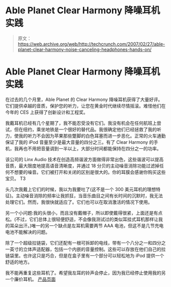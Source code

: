 # Able Planet Clear Harmony 降噪耳机实践

> 原文：<https://web.archive.org/web/http://techcrunch.com/2007/02/27/able-planet-clear-harmony-noise-canceling-headphones-hands-on/>

# Able Planet Clear Harmony 降噪耳机实践

在过去的几个月里，Able Planet 的 Clear Harmony 降噪耳机获得了大量好评。它们提供卓越的音质，保护您的听力，让您在黄金时代继续尽情摇滚。难怪他们在今年的 CES 上获得了创新设计和工程奖。

我戴耳机已经有几个星期了，我不能忍受没有它们。我没有机会在任何航班上尝试，但在纽约，乘坐地铁是一个很好的替代品。我很确定他们已经拯救了我的听力，使我的听力不会因为苹果那些蹩脚的白色耳塞而进一步恶化。正常的火车通勤保证了我的 iPod 音量至少是最大音量的四分之三。有了 Clear Harmony 的手机，我再也不用把音量调到一半以上，大部分时间都能保持在四分之一的功率。

该公司的 Linx Audio 技术在创造高频谐波方面做得非常出色，这些谐波可以提高音质，最大限度地提高语音清晰度，并通过 18 分贝的主动噪音消除功能过滤掉任何不想要的噪音。它们被打开和关闭的区别是很大的。你的耳膜会感谢你购买这些宝贝。
T3


头几次我戴上它们的时候，我以为我要吐了(这不是一个 300 美元耳机的理想特征)。主动噪音消除的频率让我抓狂，当音乐曲目之间有长时间的沉默时，我无法处理它们。然而，我很快就适应了。它们也可以在取消激活的情况下使用。

另一个小问题:我的头很小，而且没有戴帽子，所以即使戴得很紧，上面还是有点松。(不过，它们总体上很轻便舒适，不会像我测试过的类似耳挂式耳机那样让我的耳朵出汗。)唯一的另一个缺点是左耳机需要两节 AAA 电池，但这不是几节充电电池不能解决的问题。

除了一个超级拉链袋，它们还配有一根可拆卸的电线，带有一个八分之一和四分之一英寸的立体声适配器，包括一个内嵌的音量控制。这些可以存放在他们自己的拉链袋里。也许这只是巧合，但是在盒子里有一个部分可以轻松地为 iPod 提供一个舒适的地方。

我不能再重复这些耳机了。希望我左耳的铃声会停止，因为我已经停止使用我的另一个廉价耳机。
[产品页面](https://web.archive.org/web/20201028055238/http://www.ableplanet.com/catalog/product_info.php?products_id=38&osCsid=b904f8726c1fa8234c60636e57b9c216)
